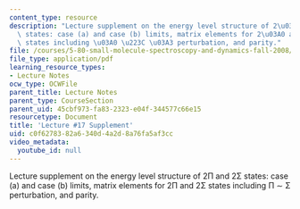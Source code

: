 ```yaml
---
content_type: resource
description: "Lecture supplement on the energy level structure of 2\u03A0 and 2\u03A3\
  \ states: case (a) and case (b) limits, matrix elements for 2\u03A0 and 2\u03A3\
  \ states including \u03A0 \u223C \u03A3 perturbation, and parity."
file: /courses/5-80-small-molecule-spectroscopy-and-dynamics-fall-2008/c0f6278382a6340d4a2d8a76fa5af3cc_17s_engylvlstrct.pdf
file_type: application/pdf
learning_resource_types:
- Lecture Notes
ocw_type: OCWFile
parent_title: Lecture Notes
parent_type: CourseSection
parent_uid: 45cbf973-fa83-2323-e04f-344577c66e15
resourcetype: Document
title: 'Lecture #17 Supplement'
uid: c0f62783-82a6-340d-4a2d-8a76fa5af3cc
video_metadata:
  youtube_id: null
---
```

Lecture supplement on the energy level structure of 2Π and 2Σ states: case (a) and case (b) limits, matrix elements for 2Π and 2Σ states including Π ∼ Σ perturbation, and parity.

